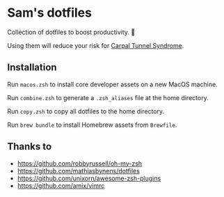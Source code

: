 # Sam's dotfiles

Collection of dotfiles to boost productivity. :rocket:

Using them will reduce your risk for [Carpal Tunnel Syndrome](https://orthoinfo.aaos.org/en/diseases--conditions/carpal-tunnel-syndrome/).

## Installation

Run `macos.zsh` to install core developer assets on a new MacOS machine.

Run `combine.zsh` to generate a `.zsh_aliases` file at the home directory.

Run `copy.zsh` to copy all dotfiles to the home directory.

Run `brew bundle` to install Homebrew assets from `Brewfile`.

## Thanks to

- <https://github.com/robbyrussell/oh-my-zsh>
- <https://github.com/mathiasbynens/dotfiles>
- <https://github.com/unixorn/awesome-zsh-plugins>
- <https://github.com/amix/vimrc>
